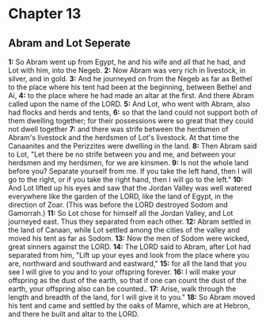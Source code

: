 # Chapter 13

## Abram and Lot Seperate

**1:** So Abram went up from Egypt, he and his wife and all that he had, and Lot with him, into the Negeb.
**2:** Now Abram was very rich in livestock, in silver, and in gold.
**3:** And he journeyed on from the Negeb as far as Bethel to the place where his tent had been at the beginning, between Bethel and Ai,
**4:** to the place where he had made an altar at the first. And there Abram called upon the name of the LORD.
**5:** And Lot, who went with Abram, also had flocks and herds and tents,
**6:** so that the land could not support both of them dwelling together; for their possessions were so great that they could not dwell together
**7:** and there was strife between the herdsmen of Abram's livestock and the herdsmen of Lot's livestock. At that time the Canaanites and the Perizzites were dwelling in the land.
**8:** Then Abram said to Lot, "Let there be no strife between you and me, and between your herdsmen and my herdsmen, for we are kinsmen.
**9:** Is not the whole land before you? Separate yourself from me. If you take the left hand, then I will go to the right, or if you take the right hand, then I will go to the left."
**10:** And Lot lifted up his eyes and saw that the Jordan Valley was well watered everywhere like the garden of the LORD, like the land of Egypt, in the direction of Zoar. (This was before the LORD destroyed Sodom and Gamorrah.)
**11:** So Lot chose for himself all the Jordan Valley, and Lot journeyed east. Thus they separated from each other.
**12:** Abram settled in the land of Canaan, while Lot settled among the cities of the valley and moved his tent as far as Sodom.
**13:** Now the men of Sodom were wicked, great sinners against the LORD.
**14:** The LORD said to Abram, after Lot had separated from him, "Lift up your eyes and look from the place where you are, northward and southward and eastward,"
**15:** for all the land that you see I will give to you and to your offspring forever.
**16:** I will make your offspring as the dust of the earth, so that if one can count the dust of the earth, your offspring also can be counted..
**17:** Arise, walk through the length and breadth of the land, for I will give it to you."
**18:** So Abram moved his tent and came and settled by the oaks of Mamre, which are at Hebron, and there he built and altar to the LORD.